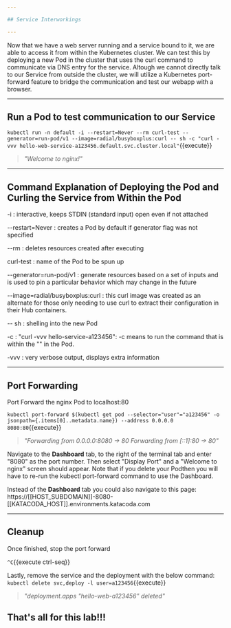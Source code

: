 ```yaml
---

## Service Interworkings

---
```


Now that we have a web server running and a service bound to it, we are able to access it from within the Kubernetes cluster.  We can test this by deploying a new Pod in the cluster that uses the curl command to communicate via DNS entry for the service.  Altough we cannot directly talk to our Service from outside the cluster, we will utilize a Kubernetes port-forward feature to bridge the communication and test our webapp with a browser.

---

## Run a Pod to test communication to our Service

`kubectl run -n default -i --restart=Never --rm curl-test --generator=run-pod/v1 --image=radial/busyboxplus:curl -- sh -c "curl -vvv hello-web-service-a123456.default.svc.cluster.local"`{{execute}}

> _"Welcome to nginx!"_

---

## Command Explanation of Deploying the Pod and Curling the Service from Within the Pod

-i : interactive, keeps STDIN (standard input) open even if not attached

--restart=Never : creates a Pod by default if generator flag was not specified

--rm : deletes resources created after executing

curl-test : name of the Pod to be spun up

--generator=run-pod/v1 : generate resources based on a set of inputs and is used to pin a particular behavior which may change in the future

--image=radial/busyboxplus:curl : this curl image was created as an alternate for those only needing to use curl to extract their configuration in their Hub containers.

-- sh : shelling into the new Pod

-c : "curl -vvv hello-service-a123456": -c means to run the command that is within the "" in the Pod.

-vvv : very verbose output, displays extra information


---

## Port Forwarding

Port Forward the nginx Pod to localhost:80

`kubectl port-forward $(kubectl get pod --selector="user"="a123456" -o jsonpath={.items[0]..metadata.name}) --address 0.0.0.0 8080:80`{{execute}}
> _"Forwarding from 0.0.0.0:8080 -> 80 Forwarding from [::1]:80 -> 80"_

Navigate to the **Dashboard** tab, to the right of the terminal tab and enter "8080" as the port number. Then select "Display Port" and a "Welcome to nginx" screen should appear. Note that if you delete your Podthen you will have to re-run the kubectl port-forward command to use the Dashboard.

Instead of the **Dashboard** tab you could also navigate to this page:
https://[[HOST_SUBDOMAIN]]-8080-[[KATACODA_HOST]].environments.katacoda.com

---

## Cleanup

Once finished, stop the port forward 

`^C`{{execute ctrl-seq}}


Lastly, remove the service and the deployment with the below command:
`kubectl delete svc,deploy -l user=a123456`{{execute}}

> _"deployment.apps "hello-web-a123456" deleted"_


## That's all for this lab!!!

